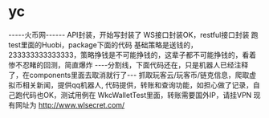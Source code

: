 # yc
-----火币网------
API封装，开始写封装了
WS接口封装OK，restful接口封装
跑test里面的Huobi，package下面的代码
基础策略是送钱的，233333333333333，策略挣钱是不可能挣钱的，这辈子都不可能挣钱的，看着惨不忍睹的回测，简直爆炸
----分割线，下面代码还在，只是机器人已经注释了，在components里面去取消就行了---
抓取玩客云/玩客币/链克信息，爬取虚拟币相关新闻，提供qq机器人,
代码提供，转账和查询功能，如担心做了记录，自己跑代码也OK，测试用例在
WkcWalletTest里面，转账需要国外IP，请挂VPN
现有网址为 http://www.wlsecret.com/

